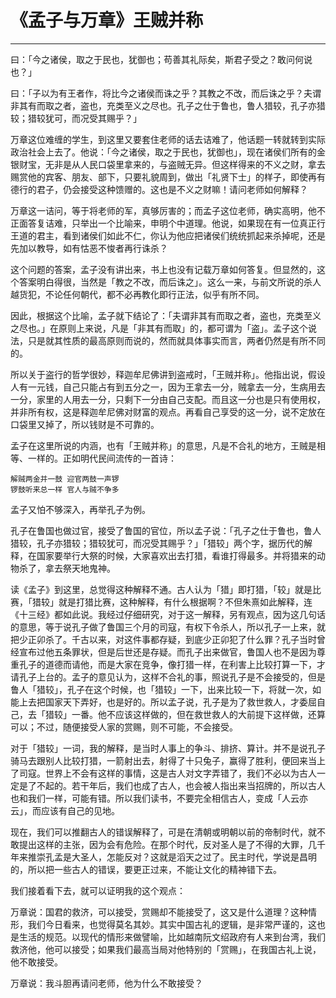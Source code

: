 # 《孟子与万章》王贼并称

------

曰：「今之诸侯，取之于民也，犹御也；苟善其礼际矣，斯君子受之？敢问何说也？」

曰：「子以为有王者作，将比今之诸侯而诛之乎？其教之不改，而后诛之乎？夫谓非其有而取之者，盗也，充类至义之尽也。孔子之仕于鲁也，鲁人猎较，孔子亦猎较；猎较犹可，而况受其赐乎？」

万章这位难缠的学生，到这里又要套住老师的话去诘难了，他话题一转就转到实际政治社会上去了。他说：「今之诸侯，取之于民也，犹御也」，现在诸侯们所有的金银财宝，无非是从人民口袋里拿来的，与盗贼无异。但这样得来的不义之财，拿去赐赏他的宾客、朋友、部下，只要礼貌周到，做出「礼贤下士」的样子，即使再有德行的君子，仍会接受这种馈赠的。这也是不义之财嘛！请问老师如何解释？

万章这一诘问，等于将老师的军，真够厉害的；而孟子这位老师，确实高明，他不正面答复诘难，只举出一个比喻来，申明个中道理。他说，如果现在有一位真正行王道的君主，看到诸侯们如此不仁，你认为他应把诸侯们统统抓起来杀掉呢，还是先加以教导，如有怙恶不悛者再行诛杀？

这个问题的答案，孟子没有讲出来，书上也没有记载万章如何答复。但显然的，这个答案明白得很，当然是「教之不改，而后诛之」。这么一来，与前文所说的杀人越货犯，不论任何朝代，都不必再教化即行正法，似乎有所不同。

因此，根据这个比喻，孟子就下结论了：「夫谓非其有而取之者，盗也，充类至义之尽也。」在原则上来说，凡是「非其有而取」的，都可谓为「盗」。孟子这个说法，只是就其性质的最高原则而说的，然而就具体事实而言，两者仍然是有所不同的。

所以关于盗行的哲学很妙，释迦牟尼佛讲到盗戒时，「王贼并称」。他指出说，假设人有一元钱，自己只能占有到五分之一，因为王拿去一分，贼拿去一分，生病用去一分，家里的人用去一分，只剩下一分由自己支配。而且这一分也是只有使用权，并非所有权，这是释迦牟尼佛对财富的观点。再看自己享受的这一分，说不定放在口袋里又掉了，所以钱财是不可靠的。

孟子在这里所说的内涵，也有「王贼并称」的意思，凡是不合礼的地方，王贼是相等、一样的。正如明代民间流传的一首诗：
```
解贼两金并一鼓 迎官两鼓一声锣
锣鼓听来总一样 官人与贼不争多
```
孟子又怕不够深入，再举孔子为例。

孔子在鲁国也做过官，接受了鲁国的官位，所以孟子说：「孔子之仕于鲁也，鲁人猎较，孔子亦猎较；猎较犹可，而况受其赐乎？」「猎较」两个字，据历代的解释，在国家要举行大祭的时候，大家喜欢出去打猎，看谁打得最多。并将猎来的动物杀了，拿去祭天地鬼神。

读《孟子》到这里，总觉得这种解释不通。古人认为「猎」即打猎，「较」就是比赛，「猎较」就是打猎比赛，这种解释，有什么根据啊？不但朱熹如此解释，连《十三经》都如此说。我经过仔细研究，对于这一解释，另有观点，因为这几句话的意思，等于说孔子做了鲁国三个月的司寇，有权下令杀人，所以孔子一上来，就把少正卯杀了。千古以来，对这件事都存疑，到底少正卯犯了什么罪？孔子当时曾经宣布过他五条罪状，但是后世还是存疑。而孔子出来做官，鲁国人也不是因为尊重孔子的道德而请他，而是大家在竞争，像打猎一样，在利害上比较打算一下，才请孔子上台的。孟子的意见认为，这样不合礼的事，照说孔子是不会接受的，但是鲁人「猎较」，孔子在这个时候，也「猎较」一下，出来比较一下，将就一次，如能上去把国家天下弄好，也是好的。所以孟子说，孔子是为了救世救人，才委屈自己，去「猎较」一番。他不应该这样做的，但在救世救人的大前提下这样做，还算可以；不过，随便接受人家的赏赐，则不可能，不会接受。

对于「猎较」一词，我的解释，是当时人事上的争斗、排挤、算计。并不是说孔子骑马去跟别人比较打猎，一箭射出去，射得了十只兔子，赢得了胜利，便回来当上了司寇。世界上不会有这样的事情，这是古人对文字弄错了，我们不必以为古人一定是了不起的。若干年后，我们也成了古人，也会被人指出来当招牌的，所以古人也和我们一样，可能有错。所以我们读书，不要完全相信古人，变成「人云亦云」，而应该有自己的见地。

现在，我们可以推翻古人的错误解释了，可是在清朝或明朝以前的帝制时代，就不敢提出这样的主张，因为会有危险。在那个时代，反对圣人是了不得的大罪，几千年来推崇孔孟是大圣人，怎能反对？这就是滔天之过了。民主时代，学说是昌明的，所以把一些古人的错误，要更正过来，不能让文化的精神错下去。

我们接着看下去，就可以证明我的这个观点：

万章说：国君的救济，可以接受，赏赐却不能接受了，这又是什么道理？这种情形，我们今日看来，也觉得莫名其妙。其实中国古礼的逻辑，是非常严谨的，这也是生活的规范。以现代的情形来做譬喻，比如越南阮文绍政府有人来到台湾，我们救济他，他可以接受；如果我们最高当局对他特别的「赏赐」，在我国古礼上说，他不敢接受。

万章说：我斗胆再请问老师，他为什么不敢接受？

